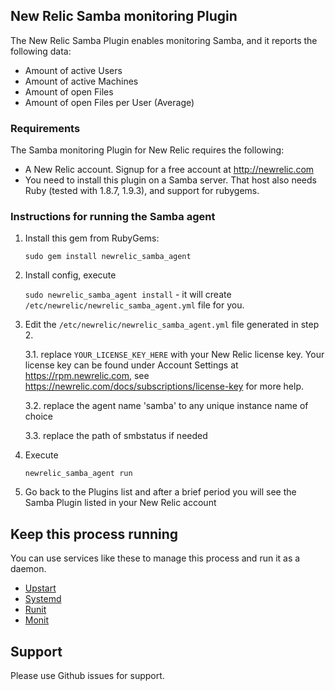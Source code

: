 ## New Relic Samba monitoring Plugin

The New Relic Samba Plugin enables monitoring Samba, and it reports the following data:

* Amount of active Users
* Amount of active Machines
* Amount of open Files
* Amount of open Files per User (Average)

### Requirements

The Samba monitoring Plugin for New Relic requires the following:

* A New Relic account. Signup for a free account at http://newrelic.com
* You need to install this plugin on a Samba server. That host also needs Ruby (tested with 1.8.7, 1.9.3), and support for rubygems.

### Instructions for running the Samba agent

1. Install this gem from RubyGems:

    `sudo gem install newrelic_samba_agent`

2. Install config, execute

    `sudo newrelic_samba_agent install` - it will create `/etc/newrelic/newrelic_samba_agent.yml` file for you.

3. Edit the `/etc/newrelic/newrelic_samba_agent.yml` file generated in step 2. 
 
    3.1. replace `YOUR_LICENSE_KEY_HERE` with your New Relic license key. Your license key can be found under Account Settings at https://rpm.newrelic.com, see https://newrelic.com/docs/subscriptions/license-key for more help.

    3.2. replace the agent name 'samba' to any unique instance name of choice

    3.3. replace the path of smbstatus if needed

4. Execute

    `newrelic_samba_agent run`
  
5. Go back to the Plugins list and after a brief period you will see the Samba Plugin listed in your New Relic account


## Keep this process running

You can use services like these to manage this process and run it as a daemon.

- [Upstart](http://upstart.ubuntu.com/)
- [Systemd](http://www.freedesktop.org/wiki/Software/systemd/)
- [Runit](http://smarden.org/runit/)
- [Monit](http://mmonit.com/monit/)

## Support

Please use Github issues for support.
